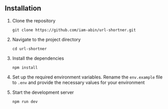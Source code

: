 ## Installation

1. Clone the repository

   ```
   git clone https://github.com/iam-abin/url-shortner.git
   ```

2. Navigate to the project directory

   ```
   cd url-shortner
   ```

3. Install the dependencies

   ```
   npm install 
   ```

4. Set up the required environment variables. Rename the `env.example` file to `.env` and provide the necessary values for your environment

5. Start the development server

   ```
   npm run dev
   ```
